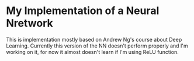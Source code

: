 # My Implementation of a Neural Nretwork

This is implementation mostly based on Andrew Ng's course about Deep Learning.
Currently this version of the NN doesn't perform properly and I'm working on it, for now it almost doesn't learn if I'm using ReLU function.
